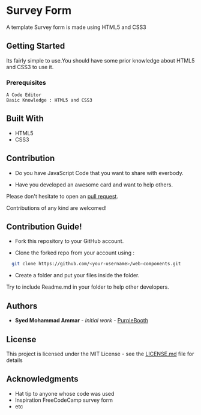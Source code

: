 # Survey Form

A template Survey form is made using HTML5 and CSS3

## Getting Started

Its fairly simple to use.You should have some prior knowledge about HTML5 and CSS3 to use it.

### Prerequisites

```
A Code Editor
Basic Knowledge : HTML5 and CSS3
```

## Built With

- HTML5
- CSS3

## Contribution

- Do you have JavaScript Code that you want to share with everbody.

- Have you developed an awesome card and want to help others.

Please don't hesitate to open an [pull request](https://github.com/SMAmmar/survey_form/pulls).

Contributions of any kind are welcomed!

## Contribution Guide!

- Fork this repository to your GitHub account.

- Clone the forked repo from your account using :

```bash
  git clone https://github.com/<your-username>/web-components.git
```

- Create a folder and put your files inside the folder.

Try to include Readme.md in your folder to help other developers.

## Authors

- **Syed Mohammad Ammar** - _Initial work_ - [PurpleBooth](https://github.com/SMAmmar)

## License

This project is licensed under the MIT License - see the [LICENSE.md](LICENSE.md) file for details

## Acknowledgments

- Hat tip to anyone whose code was used
- Inspiration FreeCodeCamp survey form
- etc
